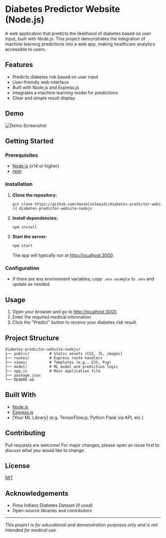 # Diabetes Predictor Website (Node.js)

A web application that predicts the likelihood of diabetes based on user input, built with Node.js. This project demonstrates the integration of machine learning predictions into a web app, making healthcare analytics accessible to users.

## Features

- Predicts diabetes risk based on user input
- User-friendly web interface
- Built with Node.js and Express.js
- Integrates a machine learning model for predictions
- Clear and simple result display

## Demo

![Demo Screenshot](demo-screenshot.png) <!-- Replace with actual screenshot if available -->

## Getting Started

### Prerequisites

- [Node.js](https://nodejs.org/) (v14 or higher)
- [npm](https://www.npmjs.com/)

### Installation

1. **Clone the repository:**
   ```bash
   git clone https://github.com/danielzolmajdi/diabetes-predictor-website-nodejs.git
   cd diabetes-predictor-website-nodejs
   ```

2. **Install dependencies:**
   ```bash
   npm install
   ```

3. **Start the server:**
   ```bash
   npm start
   ```
   The app will typically run at [http://localhost:3000](http://localhost:3000).

### Configuration

- If there are any environment variables, copy `.env.example` to `.env` and update as needed.

## Usage

1. Open your browser and go to [http://localhost:3000](http://localhost:3000).
2. Enter the required medical information.
3. Click the "Predict" button to receive your diabetes risk result.

## Project Structure

```
diabetes-predictor-website-nodejs/
├── public/         # Static assets (CSS, JS, images)
├── routes/         # Express route handlers
├── views/          # Templates (e.g., EJS, Pug)
├── model/          # ML model and prediction logic
├── app.js          # Main application file
├── package.json
└── README.md
```

## Built With

- [Node.js](https://nodejs.org/)
- [Express.js](https://expressjs.com/)
- [Your ML Library] (e.g. TensorFlow.js, Python Flask via API, etc.)

## Contributing

Pull requests are welcome! For major changes, please open an issue first to discuss what you would like to change.

## License

[MIT](LICENSE)

## Acknowledgements

- Pima Indians Diabetes Dataset (if used)
- Open-source libraries and contributors

---

*This project is for educational and demonstration purposes only and is not intended for medical use.*
